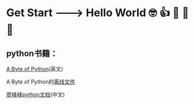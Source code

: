 # Get Start ---> Hello World 🤓 👍 👀 💍 🐳
## python书籍：
[A Byte of Python](https://python.swaroopch.com/)(英文)

A Byte of Python的[离线文件](/docs/byte-of-python.pdf)

[廖峰峰python文档](https://www.liaoxuefeng.com/wiki/1016959663602400I)(中文)
